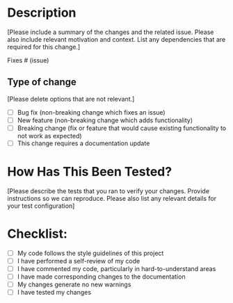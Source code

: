# Description

[Please include a summary of the changes and the related issue. Please also include relevant motivation and context. List any dependencies that are required for this change.]

Fixes # (issue)

## Type of change

[Please delete options that are not relevant.]

- [ ] Bug fix (non-breaking change which fixes an issue)
- [ ] New feature (non-breaking change which adds functionality)
- [ ] Breaking change (fix or feature that would cause existing functionality to not work as expected)
- [ ] This change requires a documentation update

# How Has This Been Tested?

[Please describe the tests that you ran to verify your changes. Provide instructions so we can reproduce. Please also list any relevant details for your test configuration]

# Checklist:

- [ ] My code follows the style guidelines of this project
- [ ] I have performed a self-review of my code
- [ ] I have commented my code, particularly in hard-to-understand areas
- [ ] I have made corresponding changes to the documentation
- [ ] My changes generate no new warnings
- [ ] I have tested my changes
